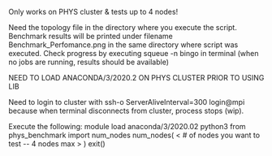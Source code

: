 Only works on PHYS cluster & tests up to 4 nodes!

Need the topology file in the directory where you execute the script. Benchmark results will be printed under filename Benchmark_Perfomance.png in the same directory where script was executed. Check progress by executing squeue -n bingo in terminal (when no jobs are running, results should be available)

NEED TO LOAD ANACONDA/3/2020.2 ON PHYS CLUSTER PRIOR TO USING LIB

Need to login to cluster with ssh-o ServerAliveInterval=300 login@mpi because when terminal disconnects from cluster, process stops (wip).

Execute the following:
module load anaconda/3/2020.02 
python3
from phys_benchmark import num_nodes
num_nodes( < # of nodes you want to test -- 4 nodes max > )
exit()
